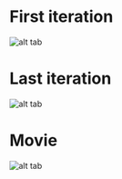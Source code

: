 # First iteration

![alt tab](https://user-images.githubusercontent.com/26437161/27961161-236b7c7a-632e-11e7-8d41-be408ed2d432.png)

# Last iteration

![alt tab](https://user-images.githubusercontent.com/26437161/27961166-25bfd5de-632e-11e7-9e86-1cbf7777b6d4.png)

# Movie

![alt tab](https://user-images.githubusercontent.com/26437161/27961168-279fa6c2-632e-11e7-8373-991b0ef847c3.gif)
